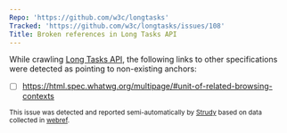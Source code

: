 ```yaml
---
Repo: 'https://github.com/w3c/longtasks'
Tracked: 'https://github.com/w3c/longtasks/issues/108'
Title: Broken references in Long Tasks API
---
```


While crawling [Long Tasks API](https://w3c.github.io/longtasks/), the following links to other specifications were detected as pointing to non-existing anchors:
* [ ] https://html.spec.whatwg.org/multipage/#unit-of-related-browsing-contexts

<sub>This issue was detected and reported semi-automatically by [Strudy](https://github.com/w3c/strudy/) based on data collected in [webref](https://github.com/w3c/webref/).</sub>
